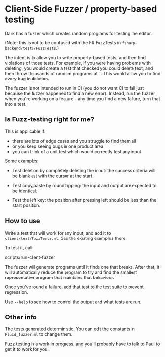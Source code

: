 # Client-Side Fuzzer / property-based testing

Dark has a fuzzer which creates random programs for testing the editor.

(Note: this is not to be confused with the F# FuzzTests
in `fsharp-backend/tests/FuzzTests`.)

The intent is to allow you to write property-based tests, and then find
violations of those tests. For example, if you were having problems with
deleting, you would create a test that checked you could delete text, and then
throw thousands of random programs at it. This would allow you to find every
bug in deletion.

The fuzzer is not intended to run in CI (you do not want CI to fail just
because the fuzzer happened to find a new error). Instead, run the fuzzer
when you're working on a feature - any time you find a new failure, turn
that into a test.

## Is Fuzz-testing right for me?

This is applicable if:

- there are lots of edge cases and you struggle to find them all
- or you keep seeing bugs in one product area
- you can think of a unit test which would correctly test any input

Some examples:

- Test deletion by completely deleting the input: the success criteria will
  be blank ast with the cursor at the start.

- Test copy/paste by roundtripping: the input and output are expected to be
  identical.

- Test the left key: the position after pressing left should be less than
  the start position.

## How to use

Write a test that will work for any input, and add it to
`client/test/FuzzTests.ml`. See the existing examples there.

To test it, call:

scripts/run-client-fuzzer

The fuzzer will generate programs until it finds one that breaks. After that,
it will automatically reduce the program to try and find the smallest
representative program that maintains that behaviour.

Once you've found a failure, add that test to the test suite to prevent
regression.

Use `--help` to see how to control the output and what tests are run.

## Other info

The tests generated deterministic. You can edit the constants in
`Fluid_fuzzer.ml` to change them.

Fuzz testing is a work in progress, and you'll probably have to talk to Paul
to get it to work for you.
